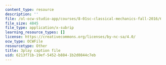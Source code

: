 ```yaml
---
content_type: resource
description: ''
file: /ol-ocw-studio-app/courses/8-01sc-classical-mechanics-fall-2016/6213f71b19ef5452b8841b2d0844c7eb_sxv80X2jQYQ.vtt
file_size: 4845
file_type: application/x-subrip
learning_resource_types: []
license: https://creativecommons.org/licenses/by-nc-sa/4.0/
ocw_type: OCWFile
resourcetype: Other
title: 3play caption file
uid: 6213f71b-19ef-5452-b884-1b2d0844c7eb
---
```


